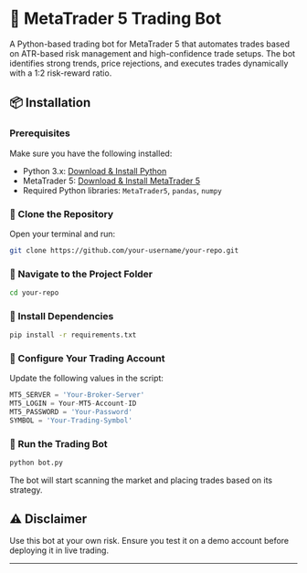 # 🚀 MetaTrader 5 Trading Bot  

A Python-based trading bot for MetaTrader 5 that automates trades based on ATR-based risk management and high-confidence trade setups. The bot identifies strong trends, price rejections, and executes trades dynamically with a 1:2 risk-reward ratio.  

## 📦 Installation  

### Prerequisites  
Make sure you have the following installed:  
- Python 3.x: [Download & Install Python](https://www.python.org/downloads/)  
- MetaTrader 5: [Download & Install MetaTrader 5](https://www.metatrader5.com/en/download)  
- Required Python libraries: `MetaTrader5`, `pandas`, `numpy`  

### 🔹 Clone the Repository  
Open your terminal and run:  

```sh
git clone https://github.com/your-username/your-repo.git
```

### 🔹 Navigate to the Project Folder  
```sh
cd your-repo
```

### 🔹 Install Dependencies  
```sh
pip install -r requirements.txt
```

### 🔹 Configure Your Trading Account  
Update the following values in the script:  

```python
MT5_SERVER = 'Your-Broker-Server'
MT5_LOGIN = Your-MT5-Account-ID
MT5_PASSWORD = 'Your-Password'
SYMBOL = 'Your-Trading-Symbol'
```

### 🔹 Run the Trading Bot  
```sh
python bot.py
```

The bot will start scanning the market and placing trades based on its strategy.  

## ⚠️ Disclaimer  
Use this bot at your own risk. Ensure you test it on a demo account before deploying it in live trading.  

---
